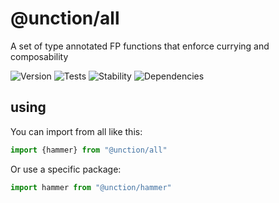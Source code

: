 # @unction/all

A set of type annotated FP functions that enforce currying and composability

![Version][BADGE_VERSION]
![Tests][BADGE_TRAVIS]
![Stability][BADGE_STABILITY]
![Dependencies][BADGE_DEPENDENCY]


## using

You can import from all like this:

``` javascript
import {hammer} from "@unction/all"
```

Or use a specific package:

``` javascript
import hammer from "@unction/hammer"
```

[BADGE_TRAVIS]: https://img.shields.io/travis/krainboltgreene/unction.js.svg?maxAge=2592000&style=flat-square
[BADGE_VERSION]: https://img.shields.io/npm/v/@unction/all.svg?maxAge=2592000&style=flat-square
[BADGE_STABILITY]: https://img.shields.io/badge/stability-strong-green.svg?maxAge=2592000&style=flat-square
[BADGE_DEPENDENCY]: https://img.shields.io/david/krainboltgreene/unction.js.svg?maxAge=2592000&style=flat-square
